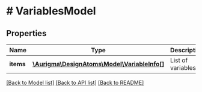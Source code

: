 # # VariablesModel

## Properties

Name | Type | Description | Notes
------------ | ------------- | ------------- | -------------
**items** | [**\Aurigma\DesignAtoms\Model\VariableInfo[]**](VariableInfo.md) | List of variables | [optional]

[[Back to Model list]](../../README.md#models) [[Back to API list]](../../README.md#endpoints) [[Back to README]](../../README.md)
